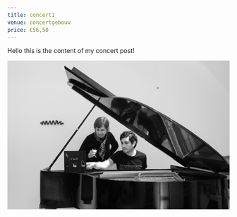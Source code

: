 ```yaml
---
title: concert1
venue: concertgebouw
price: €56,50
---
```


Hello this is the content of my concert post!

![concert image](img/piano.jpg)
